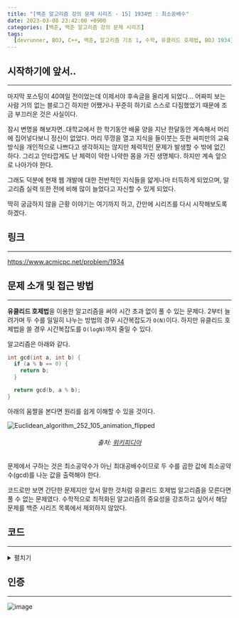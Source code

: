 ```yaml
---
title: "[백준 알고리즘 강의 문제 시리즈 - 15] 1934번 : 최소공배수"
date: 2023-03-08 23:42:00 +0900
categories: [백준, 백준 알고리즘 강의 문제 시리즈]
tags:
  [devrunner, BOJ, C++, 백준, 알고리즘 기초 1, 수학, 유클리드 호제법, BOJ 1934]
---
```


## **시작하기에 앞서..**

---

마지막 포스팅이 40여일 전이었는데 이제서야 후속글을 올리게 되었다...
어짜피 보는 사람 거의 없는 블로그긴 하지만 어쨌거나 꾸준히 하기로 스스로 다짐했었기 때문에 조금 부끄러운 것은 사실이다.

잠시 변명을 해보자면..대학교에서 한 학기동안 배울 양을 지난 한달동안 계속해서 머리에 집어넣다보니 정신이 없었다.
머리 뚜껑을 열고 지식을 들이붓는 듯한 싸피만의 교육방식을 개인적으로 나쁘다고 생각하지는 않지만 체력적인 문제가 발생할 수 밖에 없긴 하다.
그리고 안타깝게도 난 체력이 약한 나약한 몸을 가진 생명체다.
하지만 계속 앞으로 나아가야 한다.

그래도 덕분에 현재 웹 개발에 대한 전반적인 지식들을 얇게나마 터득하게 되었으며, 알고리즘 실력 또한 전에 비해 많이 늘었다고 자신할 수 있게 되었다.

딱히 궁금하지 않을 근황 이야기는 여기까지 하고, 간만에 시리즈를 다시 시작해보도록 하겠다.

## **링크**

---

<https://www.acmicpc.net/problem/1934>

## **문제 소개 및 접근 방법**

---

**유클리드 호제법**을 이용한 알고리즘을 써야 시간 초과 없이 풀 수 있는 문제다.
2부터 늘려가며 두 수를 일일히 나누는 방법의 경우 시간복잡도가 `O(N)`이다.
하지만 유클리드 호제법을 쓸 경우 시간복잡도를 `O(logN)`까지 줄일 수 있다.

알고리즘은 아래와 같다.

```cpp
int gcd(int a, int b) {
  if (a % b == 0) {
    return b;
  }

  return gcd(b, a % b);
}
```

아래의 움짤을 본다면 원리를 쉽게 이해할 수 있을 것이다.

![Euclidean_algorithm_252_105_animation_flipped](https://user-images.githubusercontent.com/87963766/223884107-d88e99b3-a039-4dbf-b55e-cdd9cd3bbf1e.gif)

###### <center>출처: <a href="https://ko.wikipedia.org/wiki/%EC%9C%A0%ED%81%B4%EB%A6%AC%EB%93%9C_%ED%98%B8%EC%A0%9C%EB%B2%95">위키피디아</a><center>

문제에서 구하는 것은 최소공약수가 아닌 최대공배수이므로 두 수를 곱한 값에 최소공약수(gcd)를 나눈 값을 출력해야 한다.

코드로만 보면 간단한 문제지만 앞서 말한 것처럼 유클리드 호제법 알고리즘을 모른다면 풀 수 없는 문제였다.
수학적으로 최적화된 알고리즘의 중요성을 강조하고 싶어서 해당 문제를 백준 시리즈 목록에서 제외하지 않았다.

## **코드**

---

<details>
<summary>펼치기</summary>
<div markdown="1">

```cpp
#include <bits/stdc++.h>
using namespace std;

// a는 b보다 큰 값이어야 한다.
int gcd(int a, int b) {
  if (a % b == 0) {
    return b;
  }

  return gcd(b, a % b);
}

int main() {
  int n;
  cin >> n;

  for (int i = 0; i < n; i++) {
    int a, b;
    cin >> a >> b;

    if (a < b) {
      int tmp = a;
      a = b;
      b = tmp;
    }

    cout << a * b / gcd(a, b) << endl;
  }

  return 0;
}
```

</div>
</details>

## **인증**

---

![image](https://user-images.githubusercontent.com/87963766/223885066-bd1ea09e-baef-4b20-8b08-611a9b9e4caa.png)

